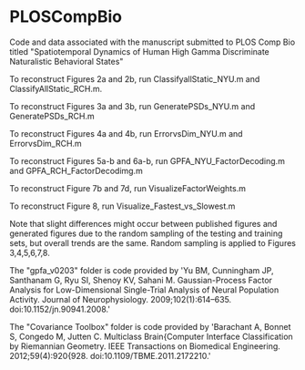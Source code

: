 # PLOSCompBio
Code and data associated with the manuscript submitted to PLOS Comp Bio titled "Spatiotemporal Dynamics of Human High Gamma Discriminate Naturalistic Behavioral States"


To reconstruct Figures 2a and 2b, run ClassifyallStatic_NYU.m and ClassifyAllStatic_RCH.m.

To reconstruct Figures 3a and 3b, run GeneratePSDs_NYU.m and GeneratePSDs_RCH.m

To reconstruct Figures 4a and 4b, run ErrorvsDim_NYU.m and ErrorvsDim_RCH.m

To reconstruct Figures 5a-b and 6a-b, run GPFA_NYU_FactorDecoding.m and GPFA_RCH_FactorDecodimg.m

To reconstruct Figure 7b and 7d, run VisualizeFactorWeights.m

To reconstruct Figure 8, run Visualize_Fastest_vs_Slowest.m

 Note that slight differences might occur between published figures and generated figures due to the random sampling of the testing and training sets, but overall trends are the same. Random sampling is applied to Figures 3,4,5,6,7,8.


The "gpfa_v0203" folder is code provided by 'Yu BM, Cunningham JP, Santhanam G, Ryu SI, Shenoy KV, Sahani M.
Gaussian-Process Factor Analysis for Low-Dimensional Single-Trial Analysis of
Neural Population Activity. Journal of Neurophysiology. 2009;102(1):614–635.
doi:10.1152/jn.90941.2008.'

The "Covariance Toolbox" folder is code provided by 'Barachant A, Bonnet S, Congedo M, Jutten C. Multiclass Brain{Computer
Interface Classification by Riemannian Geometry. IEEE Transactions on
Biomedical Engineering. 2012;59(4):920{928. doi:10.1109/TBME.2011.2172210.'

